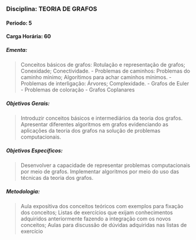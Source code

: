 ### Disciplina: TEORIA DE GRAFOS
#### Periodo: 5
#### Carga Horária: 60
##### Ementa:
>Conceitos básicos de grafos: Rotulação e representação de grafos; Conexidade; Conectividade. - Problemas de caminhos: Problemas do caminho mínimo; Algorítimos para achar caminhos mínimos. - Problemas de interligação: Árvores; Complexidade. - Grafos de Euler - Problemas de coloração - Grafos Coplanares
##### Objetivos Gerais:
>Introduzir conceitos básicos e intermediários da teoria dos grafos. Apresentar diferentes algoritmos em grafos evidenciando as aplicações da teoria dos grafos na solução de problemas computacionais.
##### Objetivos Específicos:
>Desenvolver a capacidade de representar problemas computacionais por meio de grafos. Implementar algoritmos por meio do uso das técnicas da teoria dos grafos.
##### Metodologia:
>Aula expositiva dos conceitos teóricos com exemplos para fixação dos conceitos; Listas de exercícios que exijam conhecimentos adquiridos anteriormente fazendo a integração com os novos conceitos; Aulas para discussão de dúvidas adquiridas nas listas de exercício
